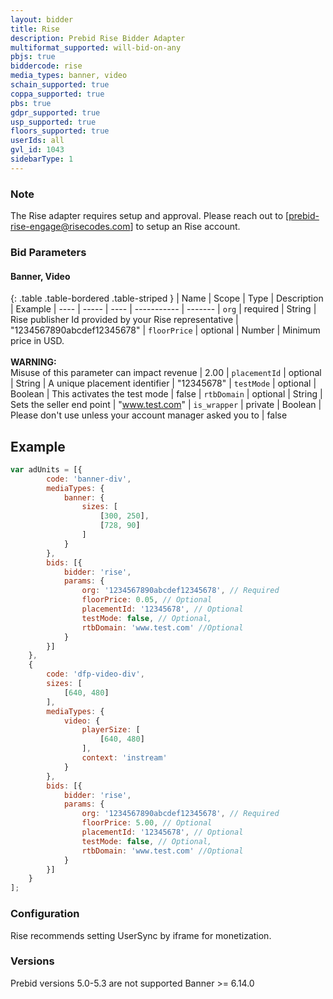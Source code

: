 ```yaml
---
layout: bidder
title: Rise
description: Prebid Rise Bidder Adapter
multiformat_supported: will-bid-on-any
pbjs: true
biddercode: rise
media_types: banner, video
schain_supported: true
coppa_supported: true
pbs: true
gdpr_supported: true
usp_supported: true
floors_supported: true
userIds: all
gvl_id: 1043
sidebarType: 1
---
```


### Note

The Rise adapter requires setup and approval. Please reach out to [prebid-rise-engage@risecodes.com] to setup an Rise account.

### Bid Parameters

#### Banner, Video

{: .table .table-bordered .table-striped }
| Name | Scope | Type | Description | Example
| ---- | ----- | ---- | ----------- | -------
| `org` | required | String |  Rise publisher Id provided by your Rise representative  | "1234567890abcdef12345678"
| `floorPrice` | optional | Number |  Minimum price in USD. <br/><br/> **WARNING:**<br/> Misuse of this parameter can impact revenue | 2.00
| `placementId` | optional | String |  A unique placement identifier  | "12345678"
| `testMode` | optional | Boolean |  This activates the test mode  | false
| `rtbDomain` | optional | String |  Sets the seller end point    | "www.test.com"
| `is_wrapper` | private | Boolean |  Please don't use unless your account manager asked you to    | false

## Example

```javascript
var adUnits = [{
        code: 'banner-div',
        mediaTypes: {
            banner: {
                sizes: [
                    [300, 250],
                    [728, 90]
                ]
            }
        },
        bids: [{
            bidder: 'rise',
            params: {
                org: '1234567890abcdef12345678', // Required
                floorPrice: 0.05, // Optional
                placementId: '12345678', // Optional
                testMode: false, // Optional,
                rtbDomain: 'www.test.com' //Optional
            }
        }]
    },
    {
        code: 'dfp-video-div',
        sizes: [
            [640, 480]
        ],
        mediaTypes: {
            video: {
                playerSize: [
                    [640, 480]
                ],
                context: 'instream'
            }
        },
        bids: [{
            bidder: 'rise',
            params: {
                org: '1234567890abcdef12345678', // Required
                floorPrice: 5.00, // Optional
                placementId: '12345678', // Optional
                testMode: false, // Optional,
                rtbDomain: 'www.test.com' //Optional
            }
        }]
    }
];
```

### Configuration

Rise recommends setting UserSync by iframe for monetization.

### Versions

Prebid versions 5.0-5.3 are not supported
Banner >= 6.14.0
